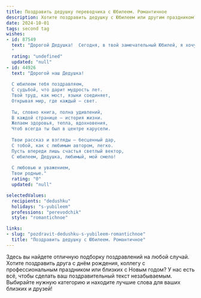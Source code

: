 ```yaml
---
title: Поздравить дедушку переводчика с Юбилеем. Романтичное
description: Хотите поздравить дедушку с Юбилеем или другим праздником? Наш ИИ создаст незабываемое поздравление, а вы обязательно выделитесь среди других.  
date: 2024-10-01
tags: second tag
wishes:
- id: 87549
  text: "Дорогой Дедушка!  Сегодня, в твой замечательный Юбилей, я хочу сказать тебе, как бесконечно я тебя люблю и ценю.  Твоя жизнь – это целая библиотека историй, каждая страница которой наполнена мудростью, добром и невероятным талантом переводчика – талантом, который  позволил тебе  создавать мосты между культурами,  сближать сердца и  открывать для нас мир во всех его красках и оттенках.  Пусть этот юбилей станет началом новой, прекрасной главы твоей жизни, полной счастья, любви и  безграничного вдохновения!  С днем рождения, дорогой, любимый Дедушка!
  "
  rating: "undefined"
  updated: "null"
- id: 44926
  text: "Дорогой наш Дедушка!
  
  С юбилеем тебя поздравляем,
  С судьбой, что дарит мудрость лет.
  Твой труд, как мост, языки соединяет,
  Открывая мир, где каждый — свет.
  
  Ты, словно книга, полна удивлений,
  В каждой странице — история жизни.
  Желаем здоровья, тепла, вдохновения,
  Чтоб всегда ты был в центре карусели.
  
  Твои рассказ и взгляды — бесценный дар,
  С тобой, как с любимым автором, легко.
  Пусть впереди лишь счастья светлый вектор,
  С юбилеем, Дедушка, любимый, мой смело!
  
  С любовью и уважением,
  Твои родные."
  rating: "0"
  updated: "null"

selectedValues:
  recipients: "dedushku"
  holidays: "s-yubileem"
  professions: "perevodchik"
  style: "romantichnoe"

links:
- slug: "pozdravit-dedushku-s-yubileem-romantichnoe"
  title: "Поздравить дедушку с Юбилеем. Романтичное"
---
```


Здесь вы найдете отличную подборку поздравлений на любой случай. 
Хотите поздравить друга с днём рождения, коллегу с профессиональным праздником или близких с Новым годом? У нас есть всё, чтобы сделать ваш поздравительный текст незабываемым. Выбирайте нужную категорию и находите лучшие слова для ваших близких и друзей!
